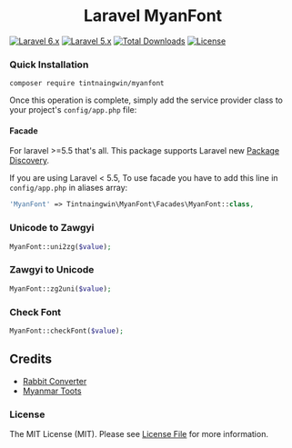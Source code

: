 <h1 align="center">Laravel MyanFont</h1>

[![Laravel 6.x](https://img.shields.io/badge/Laravel-6.x-red.svg)](http://laravel.com)
[![Laravel 5.x](https://img.shields.io/badge/Laravel-5.x-red.svg)](http://laravel.com)
[![Total Downloads](https://poser.pugx.org/tintnaingwin/myanfont/downloads)](https://packagist.org/packages/tintnaingwin/myanfont)
[![License](https://img.shields.io/github/license/mashape/apistatus.svg)](https://packagist.org/packages/tintnaingwin/myanfont)

### Quick Installation

```
composer require tintnaingwin/myanfont
```

Once this operation is complete, simply add the service provider class to your project's `config/app.php` file:

#### Facade

For laravel >=5.5 that's all. This package supports Laravel new [Package Discovery](https://laravel.com/docs/5.6/packages#package-discovery).

If you are using Laravel < 5.5, To use facade you have to add this line in `config/app.php` in aliases array:

```php
'MyanFont' => Tintnaingwin\MyanFont\Facades\MyanFont::class,
```

### Unicode to Zawgyi
```php
MyanFont::uni2zg($value);
```
### Zawgyi to Unicode
```php
MyanFont::zg2uni($value);
```
### Check Font
```php
MyanFont::checkFont($value);
```


## Credits
- [Rabbit Converter](https://github.com/Rabbit-Converter/Rabbit-PHP)
- [Myanmar Toots](https://github.com/googlei18n/myanmar-tools/tree/master/clients/php)

### License

The MIT License (MIT). Please see [License File](https://github.com/tintnaingwinn/email-checker/blob/master/LICENSE.txt) for more information.
